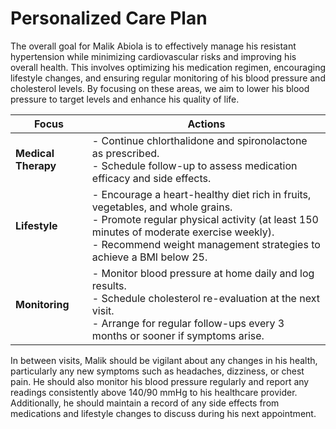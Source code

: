 # Personalized Care Plan

The overall goal for Malik Abiola is to effectively manage his resistant hypertension while minimizing cardiovascular risks and improving his overall health. This involves optimizing his medication regimen, encouraging lifestyle changes, and ensuring regular monitoring of his blood pressure and cholesterol levels. By focusing on these areas, we aim to lower his blood pressure to target levels and enhance his quality of life.

| Focus              | Actions                                             |
|--------------------|----------------------------------------------------|
| **Medical Therapy**| - Continue chlorthalidone and spironolactone as prescribed. <br> - Schedule follow-up to assess medication efficacy and side effects. |
| **Lifestyle**      | - Encourage a heart-healthy diet rich in fruits, vegetables, and whole grains. <br> - Promote regular physical activity (at least 150 minutes of moderate exercise weekly). <br> - Recommend weight management strategies to achieve a BMI below 25. |
| **Monitoring**     | - Monitor blood pressure at home daily and log results. <br> - Schedule cholesterol re-evaluation at the next visit. <br> - Arrange for regular follow-ups every 3 months or sooner if symptoms arise. |

In between visits, Malik should be vigilant about any changes in his health, particularly any new symptoms such as headaches, dizziness, or chest pain. He should also monitor his blood pressure regularly and report any readings consistently above 140/90 mmHg to his healthcare provider. Additionally, he should maintain a record of any side effects from medications and lifestyle changes to discuss during his next appointment.
